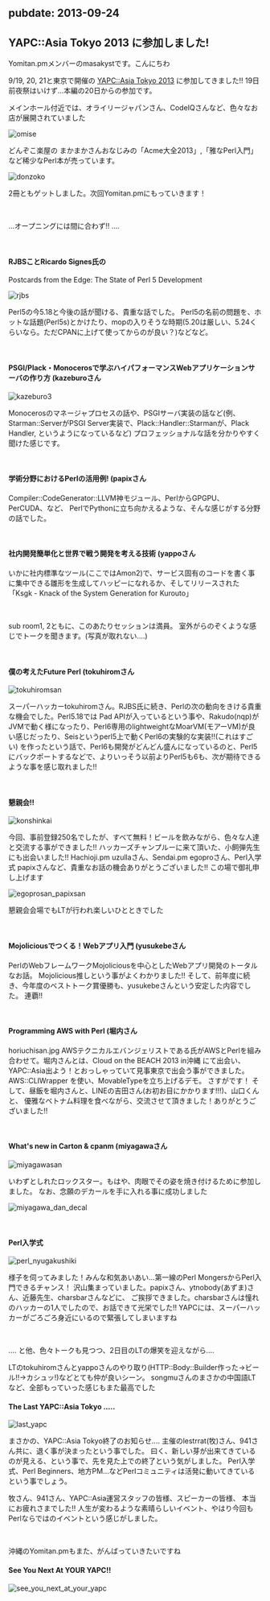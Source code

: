 pubdate: 2013-09-24
---
## YAPC::Asia Tokyo 2013 に参加しました!

Yomitan.pmメンバーのmasakystです。こんにちわ

9/19, 20, 21と東京で開催の [YAPC::Asia Tokyo 2013](http://yapcasia.org/2013/) に参加してきました!! 19日前夜祭はいけず...本編の20日からの参加です。

メインホール付近では、オライリージャパンさん、CodeIQさんなど、色々なお店が展開されていました

![omise](/static/images/201309/omise.jpg "omise")

どんぞこ楽屋の まかまかさんおなじみの「Acme大全2013」,「雅なPerl入門」など稀少なPerl本が売っています。 

![donzoko](/static/images/201309/donzoko.jpg "donzoko")

2冊ともゲットしました。次回Yomitan.pmにもっていきます！

<br>

...オープニングには間に合わず!! ....

<br>

#### RJBSことRicardo Signes氏の

Postcards from the Edge: The State of Perl 5 Development

![rjbs](/static/images/201309/rjbs.jpg "rjbs")

Perl5の今5.18と今後の話が聞ける、貴重な話でした。 Perl5の名前の問題を、ホットな話題(Perl5s)とかけたり、mopの入りそうな時期(5.20は厳しい、5.24くらいなら。ただCPANに上げて使ってからのが良い？)などなど。

<br>

#### PSGI/Plack・Monocerosで学ぶハイパフォーマンスWebアプリケーションサーバの作り方 (kazeburoさん

![kazeburo3](/static/images/201309/kazeburo3.jpg "kazeburo3")

Monocerosのマネージャプロセスの話や、PSGIサーバ実装の話など(例、Starman::ServerがPSGI Server実装で、Plack::Handler::Starmanが、Plack Handler, というようになっているなど) プロフェッショナルな話を分かりやすく聞けた感じです。

<br>

#### 学術分野におけるPerlの活用例! (papixさん

Compiler::CodeGenerator::LLVM神モジュール、PerlからGPGPU、PerCUDA、など、 PerlでPythonに立ち向かえるような、そんな感じがする分野の話でした。

<br>

#### 社内開発簡単化と世界で戦う開発を考える技術 (yappoさん

いかに社内標準なツール(ここではAmon2)で、サービス固有のコードを書く事に集中できる雛形を生成してハッピーになれるか、そしてリリースされた「Ksgk - Knack of the System Generation for Kurouto」

<br>

sub room1, 2ともに、このあたりセッションは満員。 室外がらのぞくような感じでトークを聞きます。(写真が取れない....)

<br>

#### 僕の考えたFuture Perl (tokuhiromさん

![tokuhiromsan](/static/images/201309/tokuhiromsan.jpg "tokuhiromsan")

スーパーハッカーtokuhiromさん。RJBS氏に続き、Perlの次の動向をきける貴重な機会でした。Perl5.18では Pad APIが入っているという事や、Rakudo(nqp)がJVMで動く様になったり、Perl6専用のlightweightなMoarVM(モアーVM)が良い感じだったり、Seisというperl5上で動くPerl6の実験的な実装!!(これはすごい) を作ったという話で、Perl6も開発がどんどん盛んになっているのと、Perl5にバックポートするなどで、よりいっそう以前よりPerl5も6も、次が期待できるような事を感じ取れました!!

<br>

#### 懇親会!!

![konshinkai](/static/images/201309/konshinkai.jpg "konshinkai")

今回、事前登録250名でしたが、すべて無料！ビールを飲みながら、色々な人達と交流する事ができました!! ハッカーズチャンプルーに来て頂いた、小飼弾先生にも出会いました!! Hachioji.pm uzullaさん、Sendai.pm egoproさん、Perl入学式 papixさんなど、貴重なお話の機会ありがとうございました!! この場で御礼申し上げます 

![egoprosan_papixsan](/static/images/201309/egoprosan_papixsan.jpg "egoprosan_papixsan")

懇親会会場でもLTが行われ楽しいひとときでした

<br>

#### Mojoliciousでつくる！Webアプリ入門 (yusukebeさん

PerlのWebフレームワークMojoliciousを中心としたWebアプリ開発のトータルなお話。 Mojolicious推しという事がよくわかりました!! そして、前年度に続き、今年度のベストトーク賞優勝も、yusukebeさんという安定した内容でした。 連覇!!

<br>

#### Programming AWS with Perl (堀内さん

horiuchisan.jpg AWSテクニカルエバンジェリストである氏がAWSとPerlを組み合わせて。堀内さんとは、Cloud on the BEACH 2013 in沖縄 にて出会い、YAPC::Asia出よう！とおっしゃっていて見事東京で出会う事ができました。 AWS::CLIWrapper を使い、MovableTypeを立ち上げるデモ。 さすがです！ そして、昼飯を堀内さんと、LINEの吉田さん(お初お目にかかります!!!)、山口くんと、 優雅なベトナム料理を食べながら、交流させて頂きました！ありがとうございました!!

<br>

#### What's new in Carton & cpanm (miyagawaさん

![miyagawasan](/static/images/201309/miyagawasan.jpg "miyagawasan")

いわずとしれたロックスター。もはや、肉眼でその姿を焼き付けるために参加しました。 なお、念願のデカールを手に入れる事に成功しました

![miyagawa_dan_decal](/static/images/201309/miyagawa_dan_decal.jpg "miyagawa_dan_decal")

<br>

#### Perl入学式

![perl_nyugakushiki](/static/images/201309/perl_nyugakushiki.jpg "perl_nyugakushiki")

様子を伺ってみました！みんな和気あいあい...第一線のPerl MongersからPerl入門できるチャンス！ 沢山集まっていました。papixさん、ytnobody(あずま)さん、近藤先生、charsbarさんなどに、 ご挨拶できました。charsbarさんは憧れのハッカーの1人でしたので、お話できて光栄でした!! YAPCには、スーパーハッカーがごろごろ身近にいるので緊張してしまいますね

<br>

.... と他、色々トークも見つつ、2日目のLTの爆笑を迎えながら....

LTのtokuhiromさんとyappoさんのやり取り(HTTP::Body::Builder作った→ビール!!→カシュッ!)などとても仲が良いシーン。 songmuさんのまさかの中国語LTなど、全部もっていった感じもまた最高でした

#### The Last YAPC::Asia Tokyo .....

![last_yapc](/static/images/201309/last_yapc.jpg "last_yapc")

まさかの、YAPC::Asia Tokyo終了のお知らせ.... 主催のlestrrat(牧)さん、941さん共に、退く事が決まったという事でした。 曰く、新しい芽が出来てきているのが見える、という事で、先を見た上での終了という気がしました。 Perl入学式、Perl Beginners、地方PM...などPerlコミュニティは活発に動いてきているという事でしょう。

牧さん、941さん、YAPC::Asia運営スタッフの皆様、スピーカーの皆様、 本当にお疲れさまでした!! 人生が変わるような素晴らしいイベント、やはり今回もPerlならではのイベントという感じがしました。

<br>

沖縄のYomitan.pmもまた、がんばっていきたいですね

#### See You Next At YOUR YAPC!!

![see_you_next_at_your_yapc](/static/images/201309/see_you_next_at_your_yapc.jpg "see_you_next_at_your_yapc")



